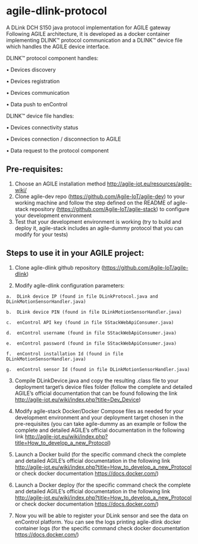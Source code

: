 # agile-dlink-protocol
A DLink DCH S150 java protocol implementation for AGILE gateway
Following AGILE architecture, it is developed as a docker container implementing DLINK™ protocol communication and a DLINK™ device file which handles the AGILE device interface.

DLINK™ protocol component handles:

  •	Devices discovery
  
  •	Devices registration
  
  •	Devices communication
  
  •	Data push to enControl

DLINK™ device file handles:

  •	Devices connectivity status

  •	Devices connection / disconnection to AGILE

  •	Data request to the protocol component

Pre-requisites:
---------------
  1.	Choose an AGILE installation method http://agile-iot.eu/resources/agile-wiki/ 
  2.	Clone agile-dev repo (https://github.com/Agile-IoT/agile-dev) to your working machine and follow the step defined on the README of agile-stack repository (https://github.com/Agile-IoT/agile-stack) to configure your development environment
  3.	Test that your development environment is working (try to build and deploy it, agile-stack includes an agile-dummy protocol that you can modify for your tests)


Steps to use it in your AGILE project:
--------------------------------------

  1.	Clone agile-dlink github repository (https://github.com/Agile-IoT/agile-dlink)
  
  2.	Modify agile-dlink configuration parameters:
  
    a.	DLink device IP (found in file DLinkProtocol.java and DLinkMotionSensorHandler.java)
    
    b.	DLink device PIN (found in file DLinkMotionSensorHandler.java)
  
    c.	enControl API key (found in file SStackWebApiConsumer.java)
    
    d.	enControl username (found in file SStackWebApiConsumer.java)
    
    e.	enControl password (found in file SStackWebApiConsumer.java)
    
    f.	enControl installation Id (found in file DLinkMotionSensorHandler.java)
    
    g.	enControl sensor Id (found in file DLinkMotionSensorHandler.java)
  
  3.	Compile DLinkDevice.java and copy the resulting .class file to your deployment target’s device files folder (follow the complete and detailed AGILE’s official documentation that can be found following the link http://agile-iot.eu/wiki/index.php?title=Dev_Device) 

  4.	Modify agile-stack Docker/Docker Compose files as needed for your development environment and your deployment target chosen in the pre-requisites (you can take agile-dummy as an example or follow the complete and detailed AGILE’s official documentation in the following link http://agile-iot.eu/wiki/index.php?title=How_to_develop_a_new_Protocol) 
  
  5.	Launch a Docker build (for the specific command check the complete and detailed AGILE’s official documentation in the following link http://agile-iot.eu/wiki/index.php?title=How_to_develop_a_new_Protocol or check docker documentation https://docs.docker.com/) 
  
  6.	Launch a Docker deploy (for the specific command check the complete and detailed AGILE’s official documentation in the following link http://agile-iot.eu/wiki/index.php?title=How_to_develop_a_new_Protocol or check docker documentation https://docs.docker.com/)

  7.	Now you will be able to register your DLink sensor and see the data on enControl platform. You can see the logs printing agile-dlink docker container logs (for the specific command check docker documentation https://docs.docker.com/)
